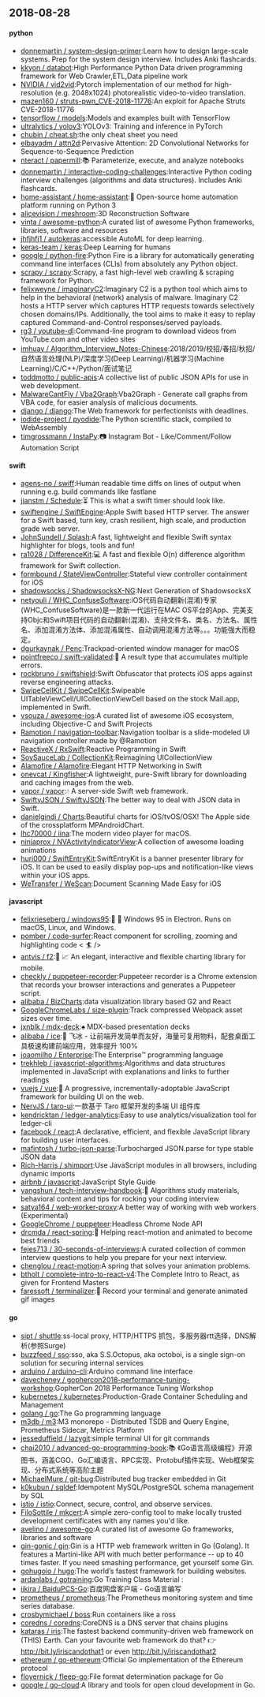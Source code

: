 ## 2018-08-28

#### python
* [donnemartin / system-design-primer](https://github.com/donnemartin/system-design-primer):Learn how to design large-scale systems. Prep for the system design interview. Includes Anki flashcards.
* [kkyon / databot](https://github.com/kkyon/databot):High Performance Python Data driven programming framework for Web Crawler,ETL,Data pipeline work
* [NVIDIA / vid2vid](https://github.com/NVIDIA/vid2vid):Pytorch implementation of our method for high-resolution (e.g. 2048x1024) photorealistic video-to-video translation.
* [mazen160 / struts-pwn_CVE-2018-11776](https://github.com/mazen160/struts-pwn_CVE-2018-11776):An exploit for Apache Struts CVE-2018-11776
* [tensorflow / models](https://github.com/tensorflow/models):Models and examples built with TensorFlow
* [ultralytics / yolov3](https://github.com/ultralytics/yolov3):YOLOv3: Training and inference in PyTorch
* [chubin / cheat.sh](https://github.com/chubin/cheat.sh):the only cheat sheet you need
* [elbayadm / attn2d](https://github.com/elbayadm/attn2d):Pervasive Attention: 2D Convolutional Networks for Sequence-to-Sequence Prediction
* [nteract / papermill](https://github.com/nteract/papermill):📚
Parameterize, execute, and analyze notebooks
* [donnemartin / interactive-coding-challenges](https://github.com/donnemartin/interactive-coding-challenges):Interactive Python coding interview challenges (algorithms and data structures). Includes Anki flashcards.
* [home-assistant / home-assistant](https://github.com/home-assistant/home-assistant):🏡
Open-source home automation platform running on Python 3
* [alicevision / meshroom](https://github.com/alicevision/meshroom):3D Reconstruction Software
* [vinta / awesome-python](https://github.com/vinta/awesome-python):A curated list of awesome Python frameworks, libraries, software and resources
* [jhfjhfj1 / autokeras](https://github.com/jhfjhfj1/autokeras):accessible AutoML for deep learning.
* [keras-team / keras](https://github.com/keras-team/keras):Deep Learning for humans
* [google / python-fire](https://github.com/google/python-fire):Python Fire is a library for automatically generating command line interfaces (CLIs) from absolutely any Python object.
* [scrapy / scrapy](https://github.com/scrapy/scrapy):Scrapy, a fast high-level web crawling & scraping framework for Python.
* [felixweyne / imaginaryC2](https://github.com/felixweyne/imaginaryC2):Imaginary C2 is a python tool which aims to help in the behavioral (network) analysis of malware. Imaginary C2 hosts a HTTP server which captures HTTP requests towards selectively chosen domains/IPs. Additionally, the tool aims to make it easy to replay captured Command-and-Control responses/served payloads.
* [rg3 / youtube-dl](https://github.com/rg3/youtube-dl):Command-line program to download videos from YouTube.com and other video sites
* [imhuay / Algorithm_Interview_Notes-Chinese](https://github.com/imhuay/Algorithm_Interview_Notes-Chinese):2018/2019/校招/春招/秋招/自然语言处理(NLP)/深度学习(Deep Learning)/机器学习(Machine Learning)/C/C++/Python/面试笔记
* [toddmotto / public-apis](https://github.com/toddmotto/public-apis):A collective list of public JSON APIs for use in web development.
* [MalwareCantFly / Vba2Graph](https://github.com/MalwareCantFly/Vba2Graph):Vba2Graph - Generate call graphs from VBA code, for easier analysis of malicious documents.
* [django / django](https://github.com/django/django):The Web framework for perfectionists with deadlines.
* [iodide-project / pyodide](https://github.com/iodide-project/pyodide):The Python scientific stack, compiled to WebAssembly
* [timgrossmann / InstaPy](https://github.com/timgrossmann/InstaPy):📷
Instagram Bot - Like/Comment/Follow Automation Script

#### swift
* [agens-no / swiff](https://github.com/agens-no/swiff):Human readable time diffs on lines of output when running e.g. build commands like fastlane
* [jianstm / Schedule](https://github.com/jianstm/Schedule):⏳
This is what a swift timer should look like.
* [swiftengine / SwiftEngine](https://github.com/swiftengine/SwiftEngine):Apple Swift based HTTP server. The answer for a Swift based, turn key, crash resilient, high scale, and production grade web server.
* [JohnSundell / Splash](https://github.com/JohnSundell/Splash):A fast, lightweight and flexible Swift syntax highlighter for blogs, tools and fun!
* [ra1028 / DifferenceKit](https://github.com/ra1028/DifferenceKit):💻
A fast and flexible O(n) difference algorithm framework for Swift collection.
* [formbound / StateViewController](https://github.com/formbound/StateViewController):Stateful view controller containment for iOS
* [shadowsocks / ShadowsocksX-NG](https://github.com/shadowsocks/ShadowsocksX-NG):Next Generation of ShadowsocksX
* [netyouli / WHC_ConfuseSoftware](https://github.com/netyouli/WHC_ConfuseSoftware):iOS代码自动翻新(混淆)专家(WHC_ConfuseSoftware)是一款新一代运行在MAC OS平台的App、完美支持Objc和Swift项目代码的自动翻新(混淆)、支持文件名、类名、方法名、属性名、添加混淆方法体、添加混淆属性、自动调用混淆方法等。。。功能强大而稳定。
* [dgurkaynak / Penc](https://github.com/dgurkaynak/Penc):Trackpad-oriented window manager for macOS
* [pointfreeco / swift-validated](https://github.com/pointfreeco/swift-validated):🛂
A result type that accumulates multiple errors.
* [rockbruno / swiftshield](https://github.com/rockbruno/swiftshield):Swift Obfuscator that protects iOS apps against reverse engineering attacks.
* [SwipeCellKit / SwipeCellKit](https://github.com/SwipeCellKit/SwipeCellKit):Swipeable UITableViewCell/UICollectionViewCell based on the stock Mail.app, implemented in Swift.
* [vsouza / awesome-ios](https://github.com/vsouza/awesome-ios):A curated list of awesome iOS ecosystem, including Objective-C and Swift Projects
* [Ramotion / navigation-toolbar](https://github.com/Ramotion/navigation-toolbar):Navigation toolbar is a slide-modeled UI navigation controller made by @Ramotion
* [ReactiveX / RxSwift](https://github.com/ReactiveX/RxSwift):Reactive Programming in Swift
* [SoySauceLab / CollectionKit](https://github.com/SoySauceLab/CollectionKit):Reimagining UICollectionView
* [Alamofire / Alamofire](https://github.com/Alamofire/Alamofire):Elegant HTTP Networking in Swift
* [onevcat / Kingfisher](https://github.com/onevcat/Kingfisher):A lightweight, pure-Swift library for downloading and caching images from the web.
* [vapor / vapor](https://github.com/vapor/vapor):💧
A server-side Swift web framework.
* [SwiftyJSON / SwiftyJSON](https://github.com/SwiftyJSON/SwiftyJSON):The better way to deal with JSON data in Swift.
* [danielgindi / Charts](https://github.com/danielgindi/Charts):Beautiful charts for iOS/tvOS/OSX! The Apple side of the crossplatform MPAndroidChart.
* [lhc70000 / iina](https://github.com/lhc70000/iina):The modern video player for macOS.
* [ninjaprox / NVActivityIndicatorView](https://github.com/ninjaprox/NVActivityIndicatorView):A collection of awesome loading animations
* [huri000 / SwiftEntryKit](https://github.com/huri000/SwiftEntryKit):SwiftEntryKit is a banner presenter library for iOS. It can be used to easily display pop-ups and notification-like views within your iOS apps.
* [WeTransfer / WeScan](https://github.com/WeTransfer/WeScan):Document Scanning Made Easy for iOS

#### javascript
* [felixrieseberg / windows95](https://github.com/felixrieseberg/windows95):💩
🚀
Windows 95 in Electron. Runs on macOS, Linux, and Windows.
* [pomber / code-surfer](https://github.com/pomber/code-surfer):React component for scrolling, zooming and highlighting code <
🏄
/>
* [antvis / f2](https://github.com/antvis/f2):📱
📈
An elegant, interactive and flexible charting library for mobile.
* [checkly / puppeteer-recorder](https://github.com/checkly/puppeteer-recorder):Puppeteer recorder is a Chrome extension that records your browser interactions and generates a Puppeteer script.
* [alibaba / BizCharts](https://github.com/alibaba/BizCharts):data visualization library based G2 and React
* [GoogleChromeLabs / size-plugin](https://github.com/GoogleChromeLabs/size-plugin):Track compressed Webpack asset sizes over time.
* [jxnblk / mdx-deck](https://github.com/jxnblk/mdx-deck):♠️
MDX-based presentation decks
* [alibaba / ice](https://github.com/alibaba/ice):🚀
飞冰 - 让前端开发简单而友好，海量可复用物料，配套桌面工具极速构建前端应用，效率提升 100%
* [joaomilho / Enterprise](https://github.com/joaomilho/Enterprise):The Enterprise™ programming language
* [trekhleb / javascript-algorithms](https://github.com/trekhleb/javascript-algorithms):Algorithms and data structures implemented in JavaScript with explanations and links to further readings
* [vuejs / vue](https://github.com/vuejs/vue):🖖
A progressive, incrementally-adoptable JavaScript framework for building UI on the web.
* [NervJS / taro-ui](https://github.com/NervJS/taro-ui):一款基于 Taro 框架开发的多端 UI 组件库
* [kendricktan / ledger-analytics](https://github.com/kendricktan/ledger-analytics):Easy to use analytics/visualization tool for ledger-cli
* [facebook / react](https://github.com/facebook/react):A declarative, efficient, and flexible JavaScript library for building user interfaces.
* [mafintosh / turbo-json-parse](https://github.com/mafintosh/turbo-json-parse):Turbocharged JSON.parse for type stable JSON data
* [Rich-Harris / shimport](https://github.com/Rich-Harris/shimport):Use JavaScript modules in all browsers, including dynamic imports
* [airbnb / javascript](https://github.com/airbnb/javascript):JavaScript Style Guide
* [yangshun / tech-interview-handbook](https://github.com/yangshun/tech-interview-handbook):💯
Algorithms study materials, behavioral content and tips for rocking your coding interview
* [satya164 / web-worker-proxy](https://github.com/satya164/web-worker-proxy):A better way of working with web workers (Experimental)
* [GoogleChrome / puppeteer](https://github.com/GoogleChrome/puppeteer):Headless Chrome Node API
* [drcmda / react-spring](https://github.com/drcmda/react-spring):🙌
Helping react-motion and animated to become best friends
* [fejes713 / 30-seconds-of-interviews](https://github.com/fejes713/30-seconds-of-interviews):A curated collection of common interview questions to help you prepare for your next interview.
* [chenglou / react-motion](https://github.com/chenglou/react-motion):A spring that solves your animation problems.
* [btholt / complete-intro-to-react-v4](https://github.com/btholt/complete-intro-to-react-v4):The Complete Intro to React, as given for Frontend Masters
* [faressoft / terminalizer](https://github.com/faressoft/terminalizer):🦄
Record your terminal and generate animated gif images

#### go
* [sipt / shuttle](https://github.com/sipt/shuttle):ss-local proxy, HTTP/HTTPS 抓包，多服务器rtt选择，DNS解析(参照Surge)
* [buzzfeed / sso](https://github.com/buzzfeed/sso):sso, aka S.S.Octopus, aka octoboi, is a single sign-on solution for securing internal services
* [arduino / arduino-cli](https://github.com/arduino/arduino-cli):Arduino command line interface
* [davecheney / gophercon2018-performance-tuning-workshop](https://github.com/davecheney/gophercon2018-performance-tuning-workshop):GopherCon 2018 Performance Tuning Workshop
* [kubernetes / kubernetes](https://github.com/kubernetes/kubernetes):Production-Grade Container Scheduling and Management
* [golang / go](https://github.com/golang/go):The Go programming language
* [m3db / m3](https://github.com/m3db/m3):M3 monorepo - Distributed TSDB and Query Engine, Prometheus Sidecar, Metrics Platform
* [jesseduffield / lazygit](https://github.com/jesseduffield/lazygit):simple terminal UI for git commands
* [chai2010 / advanced-go-programming-book](https://github.com/chai2010/advanced-go-programming-book):📚
《Go语言高级编程》开源图书，涵盖CGO、Go汇编语言、RPC实现、Protobuf插件实现、Web框架实现、分布式系统等高阶主题
* [MichaelMure / git-bug](https://github.com/MichaelMure/git-bug):Distributed bug tracker embedded in Git
* [k0kubun / sqldef](https://github.com/k0kubun/sqldef):Idempotent MySQL/PostgreSQL schema management by SQL
* [istio / istio](https://github.com/istio/istio):Connect, secure, control, and observe services.
* [FiloSottile / mkcert](https://github.com/FiloSottile/mkcert):A simple zero-config tool to make locally trusted development certificates with any names you'd like.
* [avelino / awesome-go](https://github.com/avelino/awesome-go):A curated list of awesome Go frameworks, libraries and software
* [gin-gonic / gin](https://github.com/gin-gonic/gin):Gin is a HTTP web framework written in Go (Golang). It features a Martini-like API with much better performance -- up to 40 times faster. If you need smashing performance, get yourself some Gin.
* [gohugoio / hugo](https://github.com/gohugoio/hugo):The world’s fastest framework for building websites.
* [ardanlabs / gotraining](https://github.com/ardanlabs/gotraining):Go Training Class Material :
* [iikira / BaiduPCS-Go](https://github.com/iikira/BaiduPCS-Go):百度网盘客户端 - Go语言编写
* [prometheus / prometheus](https://github.com/prometheus/prometheus):The Prometheus monitoring system and time series database.
* [crosbymichael / boss](https://github.com/crosbymichael/boss):Run containers like a ross
* [coredns / coredns](https://github.com/coredns/coredns):CoreDNS is a DNS server that chains plugins
* [kataras / iris](https://github.com/kataras/iris):The fastest backend community-driven web framework on (THIS) Earth. Can your favourite web framework do that?
👉
http://bit.ly/iriscandothat1 or even http://bit.ly/iriscandothat2
* [ethereum / go-ethereum](https://github.com/ethereum/go-ethereum):Official Go implementation of the Ethereum protocol
* [floyernick / fleep-go](https://github.com/floyernick/fleep-go):File format determination package for Go
* [google / go-cloud](https://github.com/google/go-cloud):A library and tools for open cloud development in Go.
